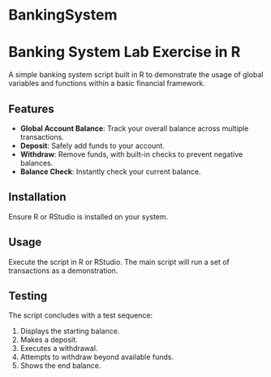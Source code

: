 # BankingSystem

# Banking System Lab Exercise in R

A simple banking system script built in R to demonstrate the usage of global variables and functions within a basic financial framework.

## Features

- **Global Account Balance**: Track your overall balance across multiple transactions.
- **Deposit**: Safely add funds to your account.
- **Withdraw**: Remove funds, with built-in checks to prevent negative balances.
- **Balance Check**: Instantly check your current balance.

## Installation

   Ensure R or RStudio is installed on your system.

## Usage

Execute the script in R or RStudio. The main script will run a set of transactions as a demonstration. 

## Testing

The script concludes with a test sequence:

1. Displays the starting balance.
2. Makes a deposit.
3. Executes a withdrawal.
4. Attempts to withdraw beyond available funds.
5. Shows the end balance.
